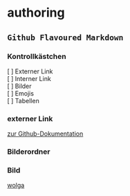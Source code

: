 # authoring

## `Github Flavoured Markdown`

### Kontrollkästchen

[ ] Externer Link  
[ ] Interner Link  
[ ] Bilder  
[ ] Emojis  
[ ] Tabellen  

### externer Link 

[zur Github-Dokumentation](https://help.github.com/en)

### Bilderordner 

### Bild

[wolga](wolga.jpg)
